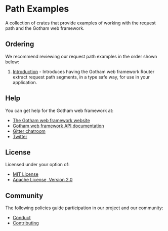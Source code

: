 # Path Examples

A collection of crates that provide examples of working with the request path and the Gotham web
framework.

## Ordering

We recommend reviewing our request path examples in the order shown below:

1. [Introduction](introduction) - Introduces having the Gotham web framework Router extract request
                                  path segments, in a type safe way, for use in your application.

## Help

You can get help for the Gotham web framework at:

* [The Gotham web framework website](https://gotham.rs)
* [Gotham web framework API documentation](https://docs.rs/gotham/)
* [Gitter chatroom](https://gitter.im/gotham-rs/gotham)
* [Twitter](https://twitter.com/gotham_rs)

## License

Licensed under your option of:

* [MIT License](../LICENSE-MIT)
* [Apache License, Version 2.0](../LICENSE-APACHE)

## Community

The following policies guide participation in our project and our community:

* [Conduct](../../CODE_OF_CONDUCT.md)
* [Contributing](../../CONTRIBUTING.md)
